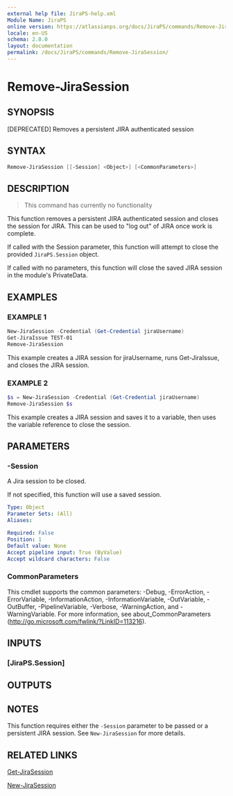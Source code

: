 ```yaml
---
external help file: JiraPS-help.xml
Module Name: JiraPS
online version: https://atlassianps.org/docs/JiraPS/commands/Remove-JiraSession/
locale: en-US
schema: 2.0.0
layout: documentation
permalink: /docs/JiraPS/commands/Remove-JiraSession/
---
```

# Remove-JiraSession

## SYNOPSIS

[DEPRECATED] Removes a persistent JIRA authenticated session

## SYNTAX

```powershell
Remove-JiraSession [[-Session] <Object>] [<CommonParameters>]
```

## DESCRIPTION

> This command has currently no functionality

This function removes a persistent JIRA authenticated session and closes the session for JIRA.
This can be used to "log out" of JIRA once work is complete.

If called with the Session parameter, this function will attempt to close the provided `JiraPS.Session` object.

If called with no parameters, this function will close the saved JIRA session in the module's PrivateData.

## EXAMPLES

### EXAMPLE 1

```powershell
New-JiraSession -Credential (Get-Credential jiraUsername)
Get-JiraIssue TEST-01
Remove-JiraSession
```

This example creates a JIRA session for jiraUsername, runs Get-JiraIssue, and closes the JIRA session.

### EXAMPLE 2

```powershell
$s = New-JiraSession -Credential (Get-Credential jiraUsername)
Remove-JiraSession $s
```

This example creates a JIRA session and saves it to a variable, then uses the variable reference to
close the session.

## PARAMETERS

### -Session

A Jira session to be closed.

If not specified, this function will use a saved session.

```yaml
Type: Object
Parameter Sets: (All)
Aliases:

Required: False
Position: 1
Default value: None
Accept pipeline input: True (ByValue)
Accept wildcard characters: False
```

### CommonParameters

This cmdlet supports the common parameters: -Debug, -ErrorAction, -ErrorVariable, -InformationAction, -InformationVariable, -OutVariable, -OutBuffer, -PipelineVariable, -Verbose, -WarningAction, and -WarningVariable.
For more information, see about_CommonParameters (http://go.microsoft.com/fwlink/?LinkID=113216).

## INPUTS

### [JiraPS.Session]

## OUTPUTS

## NOTES

This function requires either the `-Session` parameter to be passed or a persistent JIRA session.
See `New-JiraSession` for more details.

## RELATED LINKS

[Get-JiraSession](../Get-JiraSession/)

[New-JiraSession](../New-JiraSession/)
